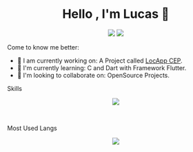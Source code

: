 <h1 align="center">Hello , I'm Lucas 👋</h1>
<p align="center">
    <img src=https://img.shields.io/badge/Country-Brasil-green?&style=for-the-badge&logoColor=white" />
    <img src="https://img.shields.io/badge/Github-luc4sd3v-orange?&style=for-the-badge&logoColor=white" />
</p>

Come to know me better:

- 🔭 I am currently working on: A Project called <a href="https://github.com/luc4sd3v/locapp_cep">LocApp CEP</a>.
- 🌱 I'm currently learning: C and Dart with Framework Flutter.
- 👯 I'm looking to collaborate on: OpenSource Projects.

Skills

<p align="center">
<img src="https://github-readme-stats.vercel.app/api?username=luc4sd3v&show_icons=true">
</p>
<br />

Most Used Langs

<p align="center">
<img src="https://github-readme-stats.vercel.app/api/top-langs/?username=luc4sd3v&langs_count=999">
</p>
